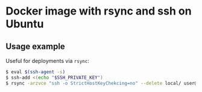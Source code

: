 # Docker image with rsync and ssh on Ubuntu

## Usage example

Useful for deployments via `rsync`:

```bash
$ eval $(ssh-agent -s)
$ ssh-add <(echo "$SSH_PRIVATE_KEY")
$ rsync -arzvce "ssh -o StrictHostKeyChekcing=no" --delete local/ user@remote:~/prod/
```
